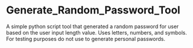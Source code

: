 # Generate_Random_Password_Tool
A simple python script tool that generated a random password for user based on the user input length value. Uses letters, numbers, and symbols. For testing purposes do not use to generate personal passwords.
